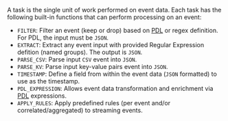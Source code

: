 A task is the single unit of work performed on event data.  Each task has the following built-in functions that can perform processing on an event:

- `FILTER`: Filter an event (keep or drop) based on [PDL](../pdl-quick-reference) or regex definition.  For PDL, the input must be `JSON`.
- `EXTRACT`: Extract any event input with provided Regular Expression defition (named groups). The output is `JSON`.
- `PARSE_CSV`: Parse input `CSV` event into `JSON`.
- `PARSE_KV`: Parse input key-value pairs event into `JSON`.
- `TIMESTAMP`: Define a field from within the event data (`JSON` formatted) to use as the timestamp.
- `PDL_EXPRESSION`: Allows event data transformation and enrichment via [PDL](../pdl-quick-reference) expressions.
- `APPLY_RULES`: Apply predefined rules (per event and/or correlated/aggregated) to streaming events.


